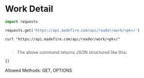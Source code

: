 # Work Detail

```python
import requests

requests.get('https://api.madefire.com/api/reader/work/<pk>/')
```

```shell
curl "https://api.madefire.com/api/reader/work/<pk>/"
```

```javascript
```

> The above command returns JSON structured like this:

```json
{}
```

Allowed Methods: GET, OPTIONS


